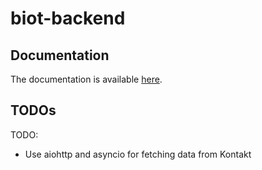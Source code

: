 # biot-backend

## Documentation

The documentation is available [here](http://127.0.0.1:8000/docs).

## TODOs

TODO:

- Use aiohttp and asyncio for fetching data from Kontakt
